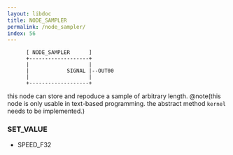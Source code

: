 ```yaml
---
layout: libdoc
title: NODE_SAMPLER
permalink: /node_sampler/
index: 56
---
```


          [ NODE_SAMPLER      ]       
          +-------------------+       
          |                   |       
          |            SIGNAL |--OUT00
          |                   |       
          +-------------------+       

this node can store and repoduce a sample of arbitrary length. @note(this node is only usable in text-based programming. the abstract method `kernel` needs to be implemented.)

### SET_VALUE

- SPEED_F32


